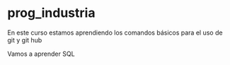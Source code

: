 # prog_industria

En este curso estamos aprendiendo los comandos básicos para el uso de git y git hub

Vamos a aprender SQL